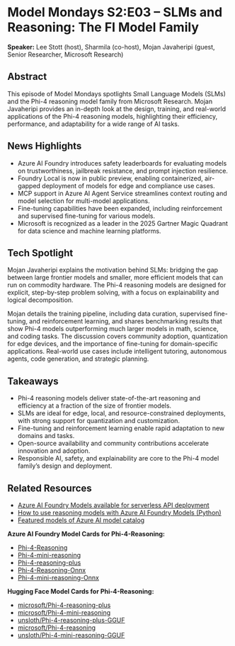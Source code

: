 # Model Mondays S2:E03 – SLMs and Reasoning: The FI Model Family

**Speaker:** Lee Stott (host), Sharmila (co-host), Mojan Javaheripi (guest, Senior Researcher, Microsoft Research)

## Abstract
This episode of Model Mondays spotlights Small Language Models (SLMs) and the Phi-4 reasoning model family from Microsoft Research. Mojan Javaheripi provides an in-depth look at the design, training, and real-world applications of the Phi-4 reasoning models, highlighting their efficiency, performance, and adaptability for a wide range of AI tasks.

## News Highlights
- Azure AI Foundry introduces safety leaderboards for evaluating models on trustworthiness, jailbreak resistance, and prompt injection resilience.
- Foundry Local is now in public preview, enabling containerized, air-gapped deployment of models for edge and compliance use cases.
- MCP support in Azure AI Agent Service streamlines context routing and model selection for multi-model applications.
- Fine-tuning capabilities have been expanded, including reinforcement and supervised fine-tuning for various models.
- Microsoft is recognized as a leader in the 2025 Gartner Magic Quadrant for data science and machine learning platforms.

## Tech Spotlight
Mojan Javaheripi explains the motivation behind SLMs: bridging the gap between large frontier models and smaller, more efficient models that can run on commodity hardware. The Phi-4 reasoning models are designed for explicit, step-by-step problem solving, with a focus on explainability and logical decomposition. 

Mojan details the training pipeline, including data curation, supervised fine-tuning, and reinforcement learning, and shares benchmarking results that show Phi-4 models outperforming much larger models in math, science, and coding tasks. The discussion covers community adoption, quantization for edge devices, and the importance of fine-tuning for domain-specific applications. Real-world use cases include intelligent tutoring, autonomous agents, code generation, and strategic planning.

## Takeaways
- Phi-4 reasoning models deliver state-of-the-art reasoning and efficiency at a fraction of the size of frontier models.
- SLMs are ideal for edge, local, and resource-constrained deployments, with strong support for quantization and customization.
- Fine-tuning and reinforcement learning enable rapid adaptation to new domains and tasks.
- Open-source availability and community contributions accelerate innovation and adoption.
- Responsible AI, safety, and explainability are core to the Phi-4 model family’s design and deployment.

## Related Resources
- [Azure AI Foundry Models available for serverless API deployment](https://learn.microsoft.com/en-us/azure/ai-foundry/concepts/models-featured#microsoft)
- [How to use reasoning models with Azure AI Foundry Models (Python)](https://learn.microsoft.com/en-us/azure/ai-foundry/foundry-models/how-to/use-chat-reasoning#use-reasoning-capabilities-with-chat)
- [Featured models of Azure AI model catalog](https://learn.microsoft.com/en-us/azure/machine-learning/concept-models-featured?view=azureml-api-2#microsoft)

**Azure AI Foundry Model Cards for Phi-4-Reasoning:**
- [Phi-4-Reasoning](https://ai.azure.com/explore/models/Phi-4-reasoning/version/1/registry/azureml)
- [Phi-4-mini-reasoning](https://ai.azure.com/explore/models/Phi-4-mini-reasoning/version/1/registry/azureml)
- [Phi-4-reasoning-plus](https://ai.azure.com/explore/models/Phi-4-reasoning-plus/version/1/registry/azureml)
- [Phi-4-Reasoning-Onnx](https://ai.azure.com/explore/models/Phi-4-reasoning-plus-onnx/version/1/registry/azureml)
- [Phi-4-mini-reasoning-Onnx](https://ai.azure.com/explore/models/Phi-4-mini-reasoning-onnx/version/2/registry/azureml)


**Hugging Face Model Cards for Phi-4-Reasoning:**
- [microsoft/Phi-4-reasoning-plus](https://hf.co/microsoft/Phi-4-reasoning-plus)
- [microsoft/Phi-4-mini-reasoning](https://hf.co/microsoft/Phi-4-mini-reasoning)
- [unsloth/Phi-4-reasoning-plus-GGUF](https://hf.co/unsloth/Phi-4-reasoning-plus-GGUF)
- [microsoft/Phi-4-reasoning](https://hf.co/microsoft/Phi-4-reasoning)
- [unsloth/Phi-4-mini-reasoning-GGUF](https://hf.co/unsloth/Phi-4-mini-reasoning-GGUF)

<!--
update the Related resource ssection by using the Azure AI FOundry MCP server and the Hugging Face MCP server to get back links to model cards for Phi-4-Reasoning related models in both catalogs. Had to mannually correct the Azure AI Foundry model prefixes for one - then AI corrected the rest
-->